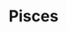 ---
title: "Pisces"
hashtag: pisces
borders:
  - Andromeda
  - Aquarius
  - Aries
  - Cetus
  - Pegasus
  - Triangulum
tags:
  - Zodiac
  - Fish
  - Constellation
---